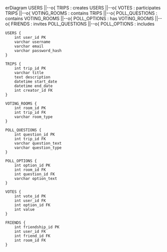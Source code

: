 erDiagram
    USERS ||--o{ TRIPS : creates
    USERS ||--o{ VOTES : participates
    TRIPS ||--o{ VOTING_ROOMS : contains
    TRIPS ||--o{ POLL_QUESTIONS : contains
    VOTING_ROOMS ||--o{ POLL_OPTIONS : has
    VOTING_ROOMS ||--o{ FRIENDS : invites
    POLL_QUESTIONS ||--o{ POLL_OPTIONS : includes

    USERS {
        int user_id PK
        varchar username
        varchar email
        varchar password_hash
    }
    
    TRIPS {
        int trip_id PK
        varchar title
        text description
        datetime start_date
        datetime end_date
        int creator_id FK
    }
    
    VOTING_ROOMS {
        int room_id PK
        int trip_id FK
        varchar room_type
    }
    
    POLL_QUESTIONS {
        int question_id PK
        int trip_id FK
        varchar question_text
        varchar question_type
    }
    
    POLL_OPTIONS {
        int option_id PK
        int room_id FK
        int question_id FK
        varchar option_text
    }
    
    VOTES {
        int vote_id PK
        int user_id FK
        int option_id FK
        int value
    }
    
    FRIENDS {
        int friendship_id PK
        int user_id FK
        int friend_id FK
        int room_id FK
    }
